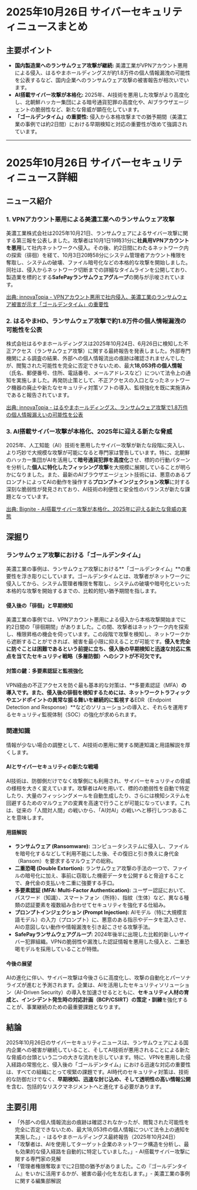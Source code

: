 # 2025年10月26日 サイバーセキュリティニュースまとめ

## 主要ポイント

*   **国内製造業へのランサムウェア攻撃が継続:** 美濃工業がVPNアカウント悪用による侵入、はるやまホールディングスが約1.8万件の個人情報漏洩の可能性を公表するなど、国内企業へのランサムウェア攻撃の被害報告が相次いでいます。
*   **AI搭載サイバー攻撃が本格化:** 2025年、AI技術を悪用した攻撃がより高度化し、北朝鮮ハッカー集団による暗号通貨犯罪の高度化や、AIブラウザエージェントの脆弱性など、新たな脅威が顕在化しています。
*   **「ゴールデンタイム」の重要性:** 侵入から本格攻撃までの猶予期間（美濃工業の事例では約2日間）における早期検知と対応の重要性が改めて強調されています。

---

# 2025年10月26日 サイバーセキュリティニュース詳細

## ニュース紹介

### 1. VPNアカウント悪用による美濃工業へのランサムウェア攻撃

美濃工業株式会社は2025年10月21日、ランサムウェアによるサイバー攻撃に関する第三報を公表しました。攻撃者は10月1日19時31分に**社員用VPNアカウントを悪用**して社内ネットワークへ侵入。その後、約2日間にわたるネットワーク内の探索（徘徊）を経て、10月3日20時58分にシステム管理者アカウント権限を奪取し、システムの破壊、ファイル暗号化などの本格的な攻撃を開始しました。同社は、侵入からネットワーク切断までの詳細なタイムラインを公開しており、製造業を標的とする**SafePayランサムウェアグループ**の関与が示唆されています。

[出典: innovaTopia - VPNアカウント悪用で社内侵入、美濃工業のランサムウェア被害が示す「ゴールデンタイム」の重要性](https://innovatopia.jp/cyber-security/cyber-security-news/69991/)

### 2. はるやまHD、ランサムウェア攻撃で約1.8万件の個人情報漏洩の可能性を公表

株式会社はるやまホールディングスは2025年10月24日、6月26日に検知した不正アクセス（ランサムウェア攻撃）に関する最終報告を発表しました。外部専門機関による調査の結果、外部への個人情報流出の痕跡は確認されませんでしたが、閲覧された可能性を完全に否定できないため、最大**18,053件の個人情報**（氏名、郵便番号、住所、電話番号、メールアドレスなど）について法令上の通知を実施しました。再発防止策として、不正アクセスの入口となったネットワーク機器の廃止や新たなセキュリティ対策ソフトの導入、監視強化を既に実施済みであると報告されています。

[出典: innovaTopia - はるやまホールディングス、ランサムウェア攻撃で1.8万件の個人情報漏えいの可能性を公表](https://innovatopia.jp/cyber-security/cyber-security-news/69958/)

### 3. AI搭載サイバー攻撃が本格化、2025年に迎える新たな脅威

2025年、人工知能（AI）技術を悪用したサイバー攻撃が新たな段階に突入し、より巧妙で大規模な攻撃が可能になると専門家は警告しています。特に、北朝鮮のハッカー集団がAIを活用して**暗号通貨犯罪を高度化**させ、標的の行動パターンを分析した**個人に特化したフィッシング攻撃**を大規模に展開していることが明らかになりました。また、最新のAIブラウザエージェント技術には、悪意のあるプロンプトによってAIの動作を操作する**プロンプトインジェクション攻撃**に対する深刻な脆弱性が発見されており、AI技術の利便性と安全性のバランスが新たな課題となっています。

[出典: Bignite - AI搭載サイバー攻撃が本格化、2025年に迎える新たな脅威の実態](https://oneword.co.jp/bignite/ai_news/ai-powered-cyberattacks-escalate-2025-new-threats/)

## 深掘り

### ランサムウェア攻撃における「ゴールデンタイム」

美濃工業の事例は、ランサムウェア攻撃における**「ゴールデンタイム」**の重要性を浮き彫りにしています。ゴールデンタイムとは、攻撃者がネットワークに侵入してから、システム管理者権限を奪取し、システムの破壊や暗号化といった本格的な攻撃を開始するまでの、比較的短い猶予期間を指します。

#### 侵入後の「徘徊」と早期検知

美濃工業の事例では、VPNアカウント悪用による侵入から本格攻撃開始までに約2日間の「徘徊期間」がありました。この間、攻撃者はネットワーク内を探索し、権限昇格の機会を伺っています。この段階で攻撃を検知し、ネットワークから遮断することができれば、被害を最小限に抑えることが可能です。**侵入を完全に防ぐことは困難であるという前提に立ち、侵入後の早期検知と迅速な対応に焦点を当てたセキュリティ戦略（多層防御）へのシフトが不可欠です。**

#### 対策の鍵：多要素認証と監視強化

VPN経由の不正アクセスを防ぐ最も基本的な対策は、**多要素認証（MFA）**の導入です。また、侵入後の徘徊を検知するためには、ネットワークトラフィックやエンドポイントの異常な振る舞いを継続的に監視する**EDR（Endpoint Detection and Response）**などのソリューションの導入と、それらを運用するセキュリティ監視体制（SOC）の強化が求められます。

### 関連知識

情報が少ない場合の調整として、AI技術の悪用に関する関連知識と用語解説を厚くします。

#### AIとサイバーセキュリティの新たな戦場

AI技術は、防御側だけでなく攻撃側にも利用され、サイバーセキュリティの脅威の様相を大きく変えています。攻撃者はAIを用いて、標的の脆弱性を自動で特定したり、大量のフィッシングメールを自動生成したり、さらには検知システムを回避するためのマルウェアの変異を高速で行うことが可能になっています。これは、従来の「人間対人間」の戦いから、「AI対AI」の戦いへと移行しつつあることを意味します。

#### 用語解説

*   **ランサムウェア (Ransomware):** コンピュータシステムに侵入し、ファイルを暗号化するなどして利用不能にした後、その復旧と引き換えに身代金（Ransom）を要求するマルウェアの総称。
*   **二重恐喝 (Double Extortion):** ランサムウェア攻撃の手法の一つで、ファイルの暗号化に加え、事前に窃取した機密データを公開すると脅迫することで、身代金の支払いを二重に強要する手口。
*   **多要素認証 (MFA: Multi-Factor Authentication):** ユーザー認証において、パスワード（知識）、スマートフォン（所持）、指紋（生体）など、異なる種類の認証要素を複数組み合わせてセキュリティを強化する仕組み。
*   **プロンプトインジェクション (Prompt Injection):** AIモデル（特に大規模言語モデル）の入力（プロンプト）に、悪意のある指示やデータを混入させ、AIの意図しない動作や情報漏洩を引き起こさせる攻撃手法。
*   **SafePayランサムウェアグループ:** 2024年後半に出現した比較的新しいサイバー犯罪組織。VPNの脆弱性や漏洩した認証情報を悪用した侵入と、二重恐喝モデルを採用していることが特徴。

#### 今後の展望

AIの進化に伴い、サイバー攻撃は今後さらに高度化し、攻撃の自動化とパーソナライズが進むと予測されます。企業は、AIを活用したセキュリティソリューション（AI-Driven Security）の導入を加速させるとともに、**セキュリティ人材の育成と、インシデント発生時の対応計画（BCP/CSIRT）の策定・訓練**を強化することが、事業継続のための最重要課題となります。

## 結論

2025年10月26日のサイバーセキュリティニュースは、ランサムウェアによる国内企業への被害が継続していること、そしてAI技術が悪用されることによる新たな脅威の台頭という二つの大きな流れを示しています。特に、VPNを悪用した侵入経路の常態化と、侵入後の「ゴールデンタイム」における迅速な対応の重要性は、すべての組織にとって喫緊の課題です。AI時代のセキュリティ対策は、技術的な防御だけでなく、**早期検知、迅速な封じ込め、そして透明性の高い情報公開**を含む、包括的なリスクマネジメントへと進化する必要があります。

## 主要引用

*   「外部への個人情報流出の痕跡は確認されなかったが、閲覧された可能性を完全に否定できないため、最大18,053件の個人情報について法令上の通知を実施した。」- はるやまホールディングス最終報告（2025年10月24日）
*   「攻撃者は、AIを使用してターゲット企業のネットワーク構造を分析し、最も効果的な侵入経路を自動的に特定していました。」- AI搭載サイバー攻撃に関する専門家の見解
*   「管理者権限奪取までに2日間の猶予がありました。この『ゴールデンタイム』をいかに活用するかが、被害の最小化を左右します。」- 美濃工業の事例に関する編集部解説
